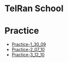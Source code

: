 # TelRan School

# Practice

- [Practice-1_30_09](https://github.com/AlexDolz/JS-Practice/tree/main/Practice_1_30_09)
- [Practice-2_07_10](https://github.com/AlexDolz/JS-Practice/tree/main/Practice_2_07_10)
- [Practice-3_12_10](https://github.com/AlexDolz/JS-Practice/tree/main/Practice_3_12_10)
